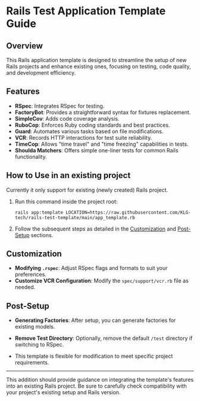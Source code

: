 # Rails Test Application Template Guide

## Overview
This Rails application template is designed to streamline the setup of new Rails projects and enhance existing ones, focusing on testing, code quality, and development efficiency.

## Features
- **RSpec**: Integrates RSpec for testing.
- **FactoryBot**: Provides a straightforward syntax for fixtures replacement.
- **SimpleCov**: Adds code coverage analysis.
- **RuboCop**: Enforces Ruby coding standards and best practices.
- **Guard**: Automates various tasks based on file modifications.
- **VCR**: Records HTTP interactions for test suite reliability.
- **TimeCop**: Allows "time travel" and "time freezing" capabilities in tests.
- **Shoulda Matchers**: Offers simple one-liner tests for common Rails functionality.

## How to Use in an existing project
Currently it only support for existing (newly created) Rails project.
1. Run this command inside the project root:
   ```
   rails app:template LOCATION=https://raw.githubusercontent.com/KLG-tech/rails-test-template/main/app_template.rb
   ```
2. Follow the subsequent steps as detailed in the [Customization](#customization) and [Post-Setup](#post-setup) sections.


## Customization
- **Modifying `.rspec`**: Adjust RSpec flags and formats to suit your preferences.
- **Customize VCR Configuration**: Modify the `spec/support/vcr.rb` file as needed.

## Post-Setup
- **Generating Factories**: After setup, you can generate factories for existing models.
- **Remove Test Directory**: Optionally, remove the default `/test` directory if switching to RSpec.

- This template is flexible for modification to meet specific project requirements.

---

This addition should provide guidance on integrating the template's features into an existing Rails project. Be sure to carefully check compatibility with your project's existing setup and Rails version.
